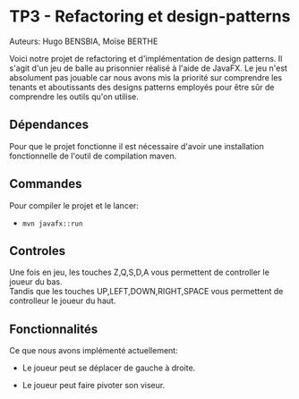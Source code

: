 # TP3 - Refactoring et design-patterns

Auteurs: Hugo BENSBIA, Moïse BERTHE

Voici notre projet de refactoring et d'implémentation de design patterns.
Il s'agit d'un jeu de balle au prisonnier réalisé à l'aide de JavaFX.
Le jeu n'est absolument pas jouable car nous avons mis la priorité sur comprendre les tenants et aboutissants
des designs patterns employés pour être sûr de comprendre les outils qu'on utilise.

## Dépendances

Pour que le projet fonctionne il est nécessaire d'avoir une installation fonctionnelle de l'outil de compilation maven.

## Commandes

Pour compiler le projet et le lancer:

- `mvn javafx::run`

## Controles

Une fois en jeu, les touches Z,Q,S,D,A vous permettent de controller le joueur du bas.  
Tandis que les touches UP,LEFT,DOWN,RIGHT,SPACE vous permettent de controlleur le joueur du haut.

## Fonctionnalités

Ce que nous avons implémenté actuellement:

- Le joueur peut se déplacer de gauche à droite.

- Le joueur peut faire pivoter son viseur.
